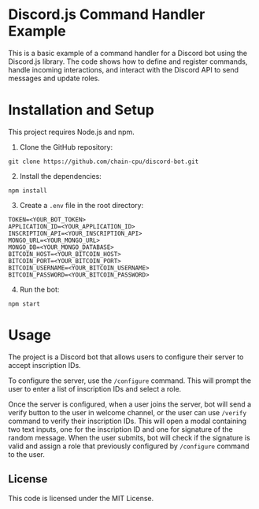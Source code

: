 # Discord.js Command Handler Example
This is a basic example of a command handler for a Discord bot using the Discord.js library. The code shows how to define and register commands, handle incoming interactions, and interact with the Discord API to send messages and update roles.
# Installation and Setup

This project requires Node.js and npm.

1. Clone the GitHub repository:

```
git clone https://github.com/chain-cpu/discord-bot.git
```

2. Install the dependencies:

```
npm install
```

3. Create a `.env` file in the root directory:

```
TOKEN=<YOUR_BOT_TOKEN>
APPLICATION_ID=<YOUR_APPLICATION_ID>
INSCRIPTION_API=<YOUR_INSCRIPTION_API>
MONGO_URL=<YOUR_MONGO_URL>
MONGO_DB=<YOUR_MONGO_DATABASE>
BITCOIN_HOST=<YOUR_BITCOIN_HOST>
BITCOIN_PORT=<YOUR_BITCOIN_PORT>
BITCOIN_USERNAME=<YOUR_BITCOIN_USERNAME>
BITCOIN_PASSWORD=<YOUR_BITCOIN_PASSWORD>
```

4. Run the bot:

```
npm start
```

# Usage

The project is a Discord bot that allows users to configure their server to accept inscription IDs.

To configure the server, use the `/configure` command. This will prompt the user to enter a list of inscription IDs and select a role.

Once the server is configured, when a user joins the server, bot will send a verify button to the user in welcome channel, or the user can use `/verify` command to verify their inscription IDs. This will open a modal containing two text inputs, one for the inscription ID and one for signature of the random message. When the user submits, bot will check if the signature is valid and assign a role that previously configured by `/configure` command to the user.

## License
This code is licensed under the MIT License.